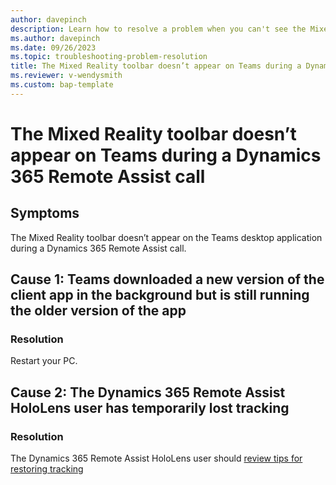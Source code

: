 ```yaml
---
author: davepinch
description: Learn how to resolve a problem when you can't see the Mixed Reality toolbar on the Teams desktop during a Dynamics 365 Remote Assist call
ms.author: davepinch
ms.date: 09/26/2023
ms.topic: troubleshooting-problem-resolution
title: The Mixed Reality toolbar doesn’t appear on Teams during a Dynamics 365 Remote Assist call
ms.reviewer: v-wendysmith
ms.custom: bap-template
---
```


# The Mixed Reality toolbar doesn’t appear on Teams during a Dynamics 365 Remote Assist call

## Symptoms

The Mixed Reality toolbar doesn’t appear on the Teams desktop application during a Dynamics 365 Remote Assist call.

## Cause 1: Teams downloaded a new version of the client app in the background but is still running the older version of the app

### Resolution

Restart your PC.

## Cause 2: The Dynamics 365 Remote Assist HoloLens user has temporarily lost tracking

### Resolution

The Dynamics 365 Remote Assist HoloLens user should [review tips for restoring tracking](dynamics365/mixed-reality/remote-assist/mobile-app/mobile-tutorial#what-happens-if-the-app-loses-tracking)
